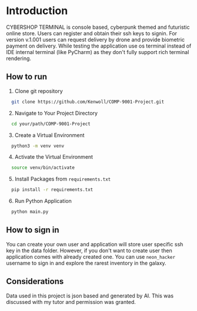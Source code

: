 # Introduction

CYBERSHOP TERMINAL is console based, cyberpunk themed and futuristic online store. Users can register and obtain their 
ssh keys to signin. For version v.1.001 users can request delivery by drone and provide biometric payment on delivery.
While testing the application use os terminal instead of IDE internal terminal (like PyCharm) as they don't fully 
support rich terminal rendering.

## How to run

1. Clone git repository
```bash
  git clone https://github.com/Kenwoll/COMP-9001-Project.git
```

2. Navigate to Your Project Directory
```bash
  cd your/path/COMP-9001-Project
```
3. Create a Virtual Environment
```bash
  python3 -m venv venv
```
4. Activate the Virtual Environment
```bash
  source venv/bin/activate
```
5. Install Packages from `requirements.txt`
```bash
  pip install -r requirements.txt
```
6. Run Python Application
```bash
  python main.py
```

## How to sign in

You can create your own user and application will store user specific ssh key in the data folder. However, if you don't want to create user then application comes with already created one.
You can use `neon_hacker` username to sign in and explore the rarest inventory in the galaxy.

## Considerations

Data used in this project is json based and generated by AI. This was discussed with my tutor and permission was 
granted. 
